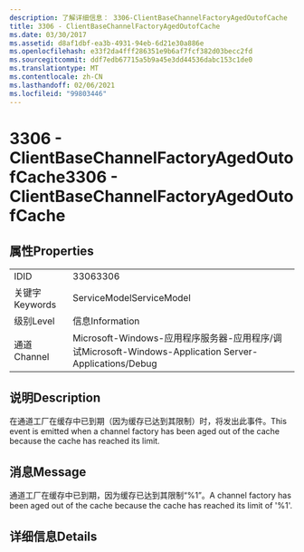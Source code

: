 ```yaml
---
description: 了解详细信息： 3306-ClientBaseChannelFactoryAgedOutofCache
title: 3306 - ClientBaseChannelFactoryAgedOutofCache
ms.date: 03/30/2017
ms.assetid: d8af1dbf-ea3b-4931-94eb-6d21e30a886e
ms.openlocfilehash: e33f2da4fff286351e9b6af7fcf382d03becc2fd
ms.sourcegitcommit: ddf7edb67715a5b9a45e3dd44536dabc153c1de0
ms.translationtype: MT
ms.contentlocale: zh-CN
ms.lasthandoff: 02/06/2021
ms.locfileid: "99803446"
---
```

# <a name="3306---clientbasechannelfactoryagedoutofcache"></a><span data-ttu-id="6ecc3-103">3306 - ClientBaseChannelFactoryAgedOutofCache</span><span class="sxs-lookup"><span data-stu-id="6ecc3-103">3306 - ClientBaseChannelFactoryAgedOutofCache</span></span>

## <a name="properties"></a><span data-ttu-id="6ecc3-104">属性</span><span class="sxs-lookup"><span data-stu-id="6ecc3-104">Properties</span></span>  
  
|||  
|-|-|  
|<span data-ttu-id="6ecc3-105">ID</span><span class="sxs-lookup"><span data-stu-id="6ecc3-105">ID</span></span>|<span data-ttu-id="6ecc3-106">3306</span><span class="sxs-lookup"><span data-stu-id="6ecc3-106">3306</span></span>|  
|<span data-ttu-id="6ecc3-107">关键字</span><span class="sxs-lookup"><span data-stu-id="6ecc3-107">Keywords</span></span>|<span data-ttu-id="6ecc3-108">ServiceModel</span><span class="sxs-lookup"><span data-stu-id="6ecc3-108">ServiceModel</span></span>|  
|<span data-ttu-id="6ecc3-109">级别</span><span class="sxs-lookup"><span data-stu-id="6ecc3-109">Level</span></span>|<span data-ttu-id="6ecc3-110">信息</span><span class="sxs-lookup"><span data-stu-id="6ecc3-110">Information</span></span>|  
|<span data-ttu-id="6ecc3-111">通道</span><span class="sxs-lookup"><span data-stu-id="6ecc3-111">Channel</span></span>|<span data-ttu-id="6ecc3-112">Microsoft-Windows-应用程序服务器-应用程序/调试</span><span class="sxs-lookup"><span data-stu-id="6ecc3-112">Microsoft-Windows-Application Server-Applications/Debug</span></span>|  
  
## <a name="description"></a><span data-ttu-id="6ecc3-113">说明</span><span class="sxs-lookup"><span data-stu-id="6ecc3-113">Description</span></span>  

 <span data-ttu-id="6ecc3-114">在通道工厂在缓存中已到期（因为缓存已达到其限制）时，将发出此事件。</span><span class="sxs-lookup"><span data-stu-id="6ecc3-114">This event is emitted when a channel factory has been aged out of the cache because the cache has reached its limit.</span></span>  
  
## <a name="message"></a><span data-ttu-id="6ecc3-115">消息</span><span class="sxs-lookup"><span data-stu-id="6ecc3-115">Message</span></span>  

 <span data-ttu-id="6ecc3-116">通道工厂在缓存中已到期，因为缓存已达到其限制“%1”。</span><span class="sxs-lookup"><span data-stu-id="6ecc3-116">A channel factory has been aged out of the cache because the cache has reached its limit of '%1'.</span></span>  
  
## <a name="details"></a><span data-ttu-id="6ecc3-117">详细信息</span><span class="sxs-lookup"><span data-stu-id="6ecc3-117">Details</span></span>
